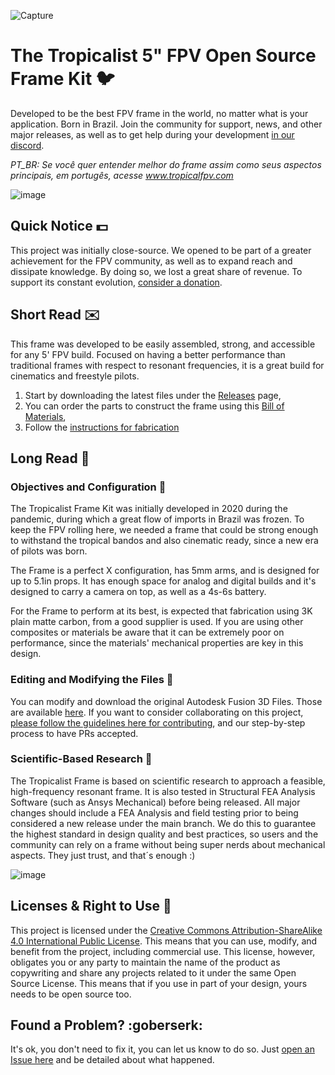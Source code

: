 
![Capture](https://github.com/tropicalfpv/the-tropicalist/assets/11741656/fde5a074-dd45-4e2b-919b-b77e2e7adf29)

# The Tropicalist 5" FPV Open Source Frame Kit :bird:
Developed to be the best FPV frame in the world, no matter what is your application. Born in Brazil. Join the community for support, news, and other major releases, as well as to get help during your development [in our discord][7].

*PT_BR: Se você quer entender melhor do frame assim como seus aspectos principais, em portugês, acesse www.tropicalfpv.com*

![image](https://github.com/tropicalfpv/the-tropicalist/assets/11741656/14a35e72-26ee-4668-b1be-4415758d7662)

## Quick Notice :dollar:
This project was initially close-source. We opened to be part of a greater achievement for the FPV community, as well as to expand reach and dissipate knowledge. By doing so, we lost a great share of revenue. To support its constant evolution, [consider a donation][1].

## Short Read :envelope:
This frame was developed to be easily assembled, strong, and accessible for any 5' FPV build. Focused on having a better performance than traditional frames with respect to resonant frequencies, it is a great build for cinematics and freestyle pilots. 
1. Start by downloading the latest files under the [Releases][5] page,
2. You can order the parts to construct the frame using this [Bill of Materials][6],
3. Follow the [instructions for fabrication][4]

## Long Read :book:

### Objectives and Configuration :dart:
The Tropicalist Frame Kit was initially developed in 2020 during the pandemic, during which a great flow of imports in Brazil was frozen. To keep the FPV rolling here, we needed a frame that could be strong enough to withstand the tropical bandos and also cinematic ready, since a new era of pilots was born.

The Frame is a perfect X configuration, has 5mm arms, and is designed for up to 5.1in props. It has enough space for analog and digital builds and it's designed to carry a camera on top, as well as a 4s-6s battery.

For the Frame to perform at its best, is expected that fabrication using 3K plain matte carbon, from a good supplier is used. If you are using other composites or materials be aware that it can be extremely poor on performance, since the materials' mechanical properties are key in this design.

### Editing and Modifying the Files :rocket:
You can modify and download the original Autodesk Fusion 3D Files. Those are available [here][8]. If you want to consider collaborating on this project, [please follow the guidelines here for contributing][2], and our step-by-step process to have PRs accepted.

### Scientific-Based Research :microscope:
The Tropicalist Frame is based on scientific research to approach a feasible, high-frequency resonant frame. It is also tested in Structural FEA Analysis Software (such as Ansys Mechanical) before being released. All major changes should include a FEA Analysis and field testing prior to being considered a new release under the main branch. We do this to guarantee the highest standard in design quality and best practices, so users and the community can rely on a frame without being super nerds about mechanical aspects. They just trust, and that´s enough :)


![image](https://github.com/tropicalfpv/the-tropicalist/assets/11741656/d73079ae-d6aa-4338-b9e1-28eed744b4c6)


## Licenses & Right to Use :closed_lock_with_key:
This project is licensed under the [Creative Commons Attribution-ShareAlike 4.0 International Public License][3]. This means that you can use, modify, and benefit from the project, including commercial use. This license, however, obligates you or any party to maintain the name of the product as copywriting and share any projects related to it under the same Open Source License. This means that if you use in part of your design, yours needs to be open source too.

## Found a Problem? :goberserk:
It's ok, you don't need to fix it, you can let us know to do so. Just [open an Issue here][9] and be detailed about what happened. 

[1]: https://patreon.com/TropicalFPV
[2]: https://github.com/tropicalfpv/the-tropicalist/blob/main/GUIDELINES.md
[3]: https://github.com/tropicalfpv/the-tropicalist/blob/main/LICENSE
[4]: https://github.com/tropicalfpv/the-tropicalist/blob/main/ASSEMBLY.md
[5]: https://github.com/tropicalfpv/the-tropicalist/releases
[6]: https://github.com/tropicalfpv/the-tropicalist/blob/main/BOM.md
[7]: https://discord.gg/JvUaVDHNnM
[8]: https://github.com/tropicalfpv/the-tropicalist/tree/main/Project/Fusion%203D%20Files
[9]: https://github.com/tropicalfpv/the-tropicalist/issues/new
